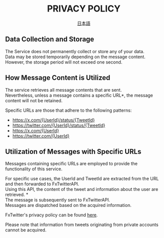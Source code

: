 <div align="center">
  <h1>PRIVACY POLICY</h1>
  
  [日本語](privacy-policy.ja.md)
</div>

## Data Collection and Storage
The Service does not permanently collect or store any of your data.<br />
Data may be stored temporarily depending on the message content.<br />
However, the storage period will not exceed one second.

## How Message Content is Utilized
The service retrieves all message contents that are sent.<br />
Nevertheless, unless a message contains a specific URL*, the message content will not be retained.

Specific URLs are those that adhere to the following patterns:
- https://x.com/{UserId}/status/{TweetId}
- https://twitter.com/{UserId}/status/{TweetId}
- https://x.com/{UserId}
- https://twitter.com/{UserId}

## Utilization of Messages with Specific URLs
Messages containing specific URLs are employed to provide the functionality of this service.

For specific use cases, the UserId and TweetId are extracted from the URL and then forwarded to FxTwitterAPI.<br />
Using this API, the content of the tweet and information about the user are retrieved. *<br />
The message is subsequently sent to FxTwitterAPI.<br />
Messages are dispatched based on the acquired information.

FxTwitter's privacy policy can be found [here](https://github.com/FixTweet/FixTweet#built-with-privacy-in-mind).

Please note that information from tweets originating from private accounts cannot be acquired.